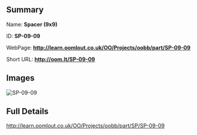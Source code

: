

## Summary
 
Name: __Spacer (9x9)__

ID: __SP-09-09__

WebPage: __http://learn.oomlout.co.uk/OO/Projects/oobb/part/SP-09-09__

Short URL: __http://oom.lt/SP-09-09__


## Images
![SP-09-09](http://oomlout.com/oomlout-OOBB/part/SP/SP-09-09/OOBB-SP-09-09_420.png)




## Full Details

 http://learn.oomlout.co.uk/OO/Projects/oobb/part/SP/SP-09-09

